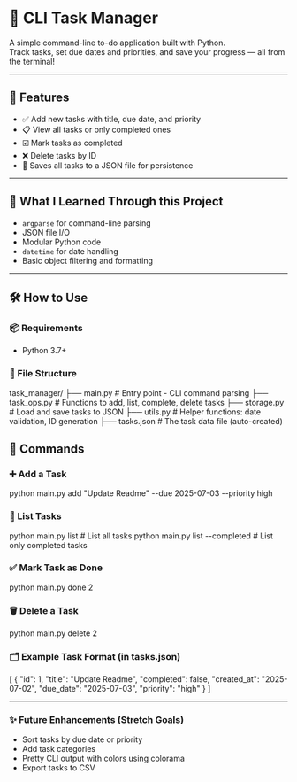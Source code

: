 # 📝 CLI Task Manager

A simple command-line to-do application built with Python.  
Track tasks, set due dates and priorities, and save your progress — all from the terminal!

---

## 🚀 Features

- ✅ Add new tasks with title, due date, and priority
- 📋 View all tasks or only completed ones
- ☑️ Mark tasks as completed
- ❌ Delete tasks by ID
- 💾 Saves all tasks to a JSON file for persistence

---

## 🧠 What I Learned Through this Project

- `argparse` for command-line parsing
- JSON file I/O
- Modular Python code
- `datetime` for date handling
- Basic object filtering and formatting

---

## 🛠️ How to Use

### 📦 Requirements
- Python 3.7+

### 📁 File Structure
task_manager/
├── main.py # Entry point - CLI command parsing
├── task_ops.py # Functions to add, list, complete, delete tasks
├── storage.py # Load and save tasks to JSON
├── utils.py # Helper functions: date validation, ID generation
├── tasks.json # The task data file (auto-created)

## 📌 Commands

### ➕ Add a Task
python main.py add "Update Readme" --due 2025-07-03 --priority high

### 📃 List Tasks
python main.py list                # List all tasks
python main.py list --completed   # List only completed tasks

### ✅ Mark Task as Done
python main.py done 2

### 🗑️ Delete a Task
python main.py delete 2

### 🗂 Example Task Format (in tasks.json)
[
    {
        "id": 1,
        "title": "Update Readme",
        "completed": false,
        "created_at": "2025-07-02",
        "due_date": "2025-07-03",
        "priority": "high"
    }
]

---

### ✨ Future Enhancements (Stretch Goals)

- Sort tasks by due date or priority
- Add task categories
- Pretty CLI output with colors using colorama
- Export tasks to CSV
